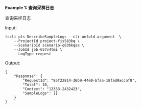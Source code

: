 **Example 1: 查询采样日志**

查询采样日志

Input: 

```
tccli pts DescribeSampleLogs --cli-unfold-argument  \
    --ProjectId project-fjs583kq \
    --ScenarioId scenario-q63bkqsa \
    --JobId job-657v4tmi \
    --LogType request
```

Output: 
```
{
    "Response": {
        "RequestId": "85f22814-36b9-44e0-bfaa-18fad9accaf8",
        "Total": 10,
        "Context": "12353-2432423",
        "SampleLogs": []
    }
}
```


